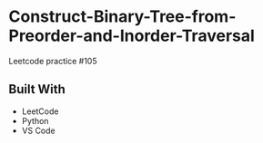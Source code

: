 # Construct-Binary-Tree-from-Preorder-and-Inorder-Traversal
Leetcode practice #105

## Built With
- LeetCode
- Python
- VS Code
